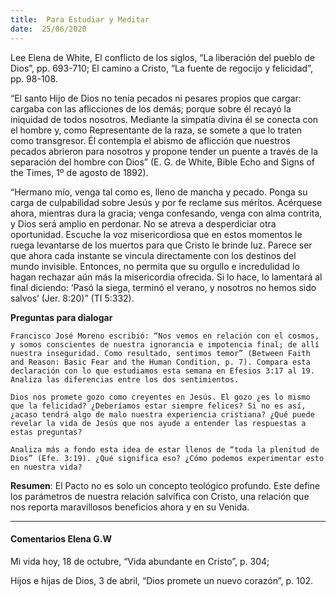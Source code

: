 ```yaml
---
title:  Para Estudiar y Meditar
date:  25/06/2020
---
```


Lee Elena de White, El conflicto de los siglos, “La liberación del pueblo de Dios”, pp. 693-710; El camino a Cristo, “La fuente de regocijo y felicidad”, pp. 98-108.

“El santo Hijo de Dios no tenía pecados ni pesares propios que cargar: cargaba con las aflicciones de los demás; porque sobre él recayó la iniquidad de todos nosotros. Mediante la simpatía divina él se conecta con el hombre y, como Representante de la raza, se somete a que lo traten como transgresor. Él contempla el abismo de aflicción que nuestros pecados abrieron para nosotros y propone tender un puente a través de la separación del hombre con Dios” (E. G. de White, Bible Echo and Signs of the Times, 1º de agosto de 1892).

“Hermano mío, venga tal como es, lleno de mancha y pecado. Ponga su carga de culpabilidad sobre Jesús y por fe reclame sus méritos. Acérquese ahora, mientras dura la gracia; venga confesando, venga con alma contrita, y Dios será amplio en perdonar. No se atreva a desperdiciar otra oportunidad. Escuche la voz misericordiosa que en estos momentos le ruega levantarse de los muertos para que Cristo le brinde luz. Parece ser que ahora cada instante se vincula directamente con los destinos del mundo invisible. Entonces, no permita que su orgullo e incredulidad lo hagan rechazar aún más la misericordia ofrecida. Si lo hace, lo lamentará al final diciendo: ‘Pasó la siega, terminó el verano, y nosotros no hemos sido salvos’ (Jer. 8:20)” (TI 5:332).

**Preguntas para dialogar**

`Francisco José Moreno escribió: “Nos vemos en relación con el cosmos, y somos conscientes de nuestra ignorancia e impotencia final; de allí nuestra inseguridad. Como resultado, sentimos temor” (Between Faith and Reason: Basic Fear and the Human Condition, p. 7). Compara esta declaración con lo que estudiamos esta semana en Efesios 3:17 al 19. Analiza las diferencias entre los dos sentimientos.`

`Dios nos promete gozo como creyentes en Jesús. El gozo ¿es lo mismo que la felicidad? ¿Deberíamos estar siempre felices? Si no es así, ¿acaso tendrá algo de malo nuestra experiencia cristiana? ¿Qué puede revelar la vida de Jesús que nos ayude a entender las respuestas a estas preguntas?`

`Analiza más a fondo esta idea de estar llenos de “toda la plenitud de Dios” (Efe. 3:19). ¿Qué significa eso? ¿Cómo podemos experimentar esto en nuestra vida?`

**Resumen**:  El Pacto no es solo un concepto teológico profundo. Este define los parámetros de nuestra relación salvífica con Cristo, una relación que nos reporta maravillosos beneficios ahora y en su Venida.

---

#### Comentarios Elena G.W

Mi vida hoy, 18 de octubre, “Vida abundante en Cristo”, p. 304;

Hijos e hijas de Dios, 3 de abril, “Dios promete un nuevo corazón”, p. 102.